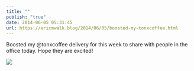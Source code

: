 ```yaml
---
title: ""
publish: "true"
date: 2014-06-05 05:31:45
url: https://ericmwalk.blog/2014/06/05/boosted-my-tonxcoffee.html
---
```


Boosted my @tonxcoffee delivery for this week to share with people in the office today. Hope they are excited!

![](https://ericmwalk.blog/uploads/2022/99d4a44291.jpg)